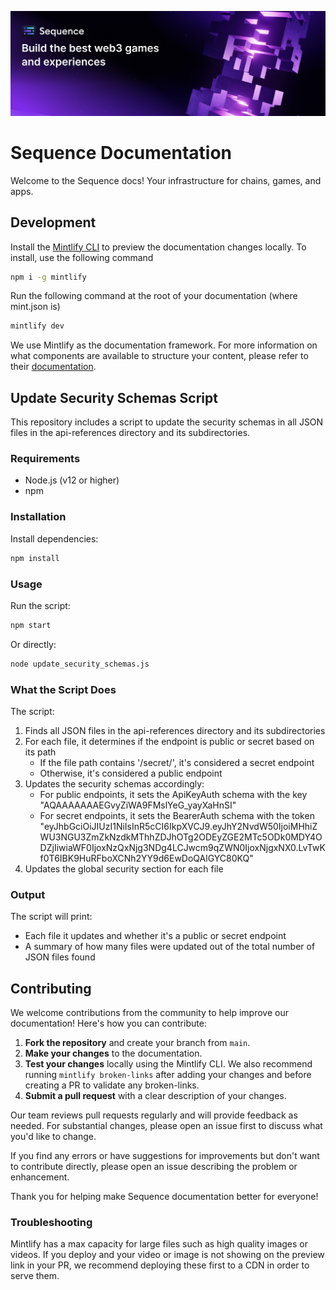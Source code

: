 ![Sequence: Build the best web3 games and experiences](images/sequence-header.jpg)

# Sequence Documentation
Welcome to the Sequence docs! Your infrastructure for chains, games, and apps.

## Development

Install the [Mintlify CLI](https://www.npmjs.com/package/mintlify) to preview the documentation changes locally. To install, use the following command

```bash
npm i -g mintlify
```

Run the following command at the root of your documentation (where mint.json is)

```bash
mintlify dev
```

We use Mintlify as the documentation framework. For more information on what components are available to structure your content, please refer to their [documentation](https://mintlify.com/docs/page).

## Update Security Schemas Script

This repository includes a script to update the security schemas in all JSON files in the api-references directory and its subdirectories.

### Requirements

- Node.js (v12 or higher)
- npm

### Installation

Install dependencies:

```bash
npm install
```

### Usage

Run the script:

```bash
npm start
```

Or directly:

```bash
node update_security_schemas.js
```

### What the Script Does

The script:

1. Finds all JSON files in the api-references directory and its subdirectories
2. For each file, it determines if the endpoint is public or secret based on its path
   - If the file path contains '/secret/', it's considered a secret endpoint
   - Otherwise, it's considered a public endpoint
3. Updates the security schemas accordingly:
   - For public endpoints, it sets the ApiKeyAuth schema with the key "AQAAAAAAAEGvyZiWA9FMslYeG_yayXaHnSI"
   - For secret endpoints, it sets the BearerAuth schema with the token "eyJhbGciOiJIUzI1NiIsInR5cCI6IkpXVCJ9.eyJhY2NvdW50IjoiMHhiZWU3NGU3ZmZkNzdkMThhZDJhOTg2ODEyZGE2MTc5ODk0MDY4ODZjIiwiaWF0IjoxNzQxNjg3NDg4LCJwcm9qZWN0IjoxNjgxNX0.LvTwKf0T6IBK9HuRFboXCNh2YY9d6EwDoQAlGYC80KQ"
4. Updates the global security section for each file

### Output

The script will print:
- Each file it updates and whether it's a public or secret endpoint
- A summary of how many files were updated out of the total number of JSON files found

## Contributing

We welcome contributions from the community to help improve our documentation! Here's how you can contribute:

1. **Fork the repository** and create your branch from `main`.
2. **Make your changes** to the documentation.
3. **Test your changes** locally using the Mintlify CLI. We also recommend running `mintlify broken-links` after adding your changes and before creating a PR to validate any broken-links.
4. **Submit a pull request** with a clear description of your changes.

Our team reviews pull requests regularly and will provide feedback as needed. For substantial changes, please open an issue first to discuss what you'd like to change.

If you find any errors or have suggestions for improvements but don't want to contribute directly, please open an issue describing the problem or enhancement.

Thank you for helping make Sequence documentation better for everyone!

### Troubleshooting

Mintlify has a max capacity for large files such as high quality images or videos. If you deploy and your video or image is not showing on the preview link in your PR, we recommend deploying these first to a CDN in order to serve them.
